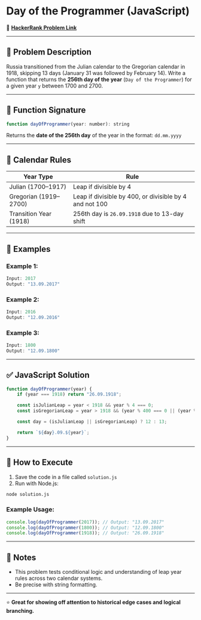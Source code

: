 # Day of the Programmer (JavaScript)

🔗 **[HackerRank Problem Link](https://www.hackerrank.com/challenges/day-of-the-programmer/problem?isFullScreen=true)**

---

## 📖 Problem Description

Russia transitioned from the Julian calendar to the Gregorian calendar in 1918, skipping 13 days (January 31 was followed by February 14). Write a function that returns the **256th day of the year** (`Day of the Programmer`) for a given year `y` between 1700 and 2700.

---

## 🧾 Function Signature

```javascript
function dayOfProgrammer(year: number): string
```

Returns the **date of the 256th day** of the year in the format: `dd.mm.yyyy`

---

## 📅 Calendar Rules

| Year Type      | Rule                                              |
|----------------|---------------------------------------------------|
| Julian (1700–1917) | Leap if divisible by 4                          |
| Gregorian (1919–2700) | Leap if divisible by 400, or divisible by 4 and not 100 |
| Transition Year (1918) | 256th day is `26.09.1918` due to 13-day shift |

---

## 📝 Examples

### Example 1:
```javascript
Input: 2017
Output: "13.09.2017"
```

### Example 2:
```javascript
Input: 2016
Output: "12.09.2016"
```

### Example 3:
```javascript
Input: 1800
Output: "12.09.1800"
```

---

## ✅ JavaScript Solution

```javascript
function dayOfProgrammer(year) {
    if (year === 1918) return "26.09.1918";

    const isJulianLeap = year < 1918 && year % 4 === 0;
    const isGregorianLeap = year > 1918 && (year % 400 === 0 || (year % 4 === 0 && year % 100 !== 0));

    const day = (isJulianLeap || isGregorianLeap) ? 12 : 13;

    return `${day}.09.${year}`;
}
```

---

## 🚀 How to Execute

1. Save the code in a file called `solution.js`
2. Run with Node.js:

```bash
node solution.js
```

### Example Usage:

```javascript
console.log(dayOfProgrammer(2017)); // Output: "13.09.2017"
console.log(dayOfProgrammer(1800)); // Output: "12.09.1800"
console.log(dayOfProgrammer(1918)); // Output: "26.09.1918"
```

---

## 📌 Notes

- This problem tests conditional logic and understanding of leap year rules across two calendar systems.
- Be precise with string formatting.

---

⭐ **Great for showing off attention to historical edge cases and logical branching.**
